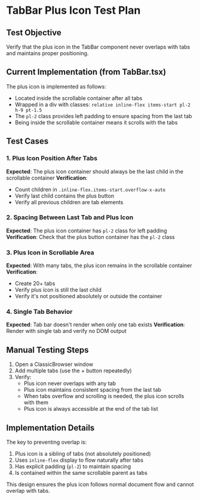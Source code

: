 # TabBar Plus Icon Test Plan

## Test Objective
Verify that the plus icon in the TabBar component never overlaps with tabs and maintains proper positioning.

## Current Implementation (from TabBar.tsx)
The plus icon is implemented as follows:
- Located inside the scrollable container after all tabs
- Wrapped in a div with classes: `relative inline-flex items-start pl-2 h-9 pt-1.5`
- The `pl-2` class provides left padding to ensure spacing from the last tab
- Being inside the scrollable container means it scrolls with the tabs

## Test Cases

### 1. Plus Icon Position After Tabs
**Expected**: The plus icon container should always be the last child in the scrollable container
**Verification**: 
- Count children in `.inline-flex.items-start.overflow-x-auto`
- Verify last child contains the plus button
- Verify all previous children are tab elements

### 2. Spacing Between Last Tab and Plus Icon
**Expected**: The plus icon container has `pl-2` class for left padding
**Verification**: Check that the plus button container has the `pl-2` class

### 3. Plus Icon in Scrollable Area
**Expected**: With many tabs, the plus icon remains in the scrollable container
**Verification**: 
- Create 20+ tabs
- Verify plus icon is still the last child
- Verify it's not positioned absolutely or outside the container

### 4. Single Tab Behavior
**Expected**: Tab bar doesn't render when only one tab exists
**Verification**: Render with single tab and verify no DOM output

## Manual Testing Steps

1. Open a ClassicBrowser window
2. Add multiple tabs (use the + button repeatedly)
3. Verify:
   - Plus icon never overlaps with any tab
   - Plus icon maintains consistent spacing from the last tab
   - When tabs overflow and scrolling is needed, the plus icon scrolls with them
   - Plus icon is always accessible at the end of the tab list

## Implementation Details
The key to preventing overlap is:
1. Plus icon is a sibling of tabs (not absolutely positioned)
2. Uses `inline-flex` display to flow naturally after tabs
3. Has explicit padding (`pl-2`) to maintain spacing
4. Is contained within the same scrollable parent as tabs

This design ensures the plus icon follows normal document flow and cannot overlap with tabs.